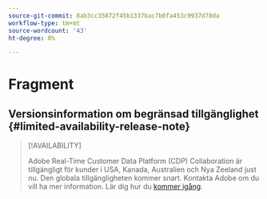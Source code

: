 ```yaml
---
source-git-commit: 8ab3cc35872f45b1337bac7b0fa453c9937d78da
workflow-type: tm+mt
source-wordcount: '43'
ht-degree: 0%

---
```

# Fragment

## Versionsinformation om begränsad tillgänglighet {#limited-availability-release-note}

>[!AVAILABILITY]
>
>Adobe Real-Time Customer Data Platform (CDP) Collaboration är tillgängligt för kunder i USA, Kanada, Australien och Nya Zeeland just nu. Den globala tillgängligheten kommer snart. Kontakta Adobe om du vill ha mer information. Lär dig hur du [kommer igång](/help/guide/home.md#get-started).



